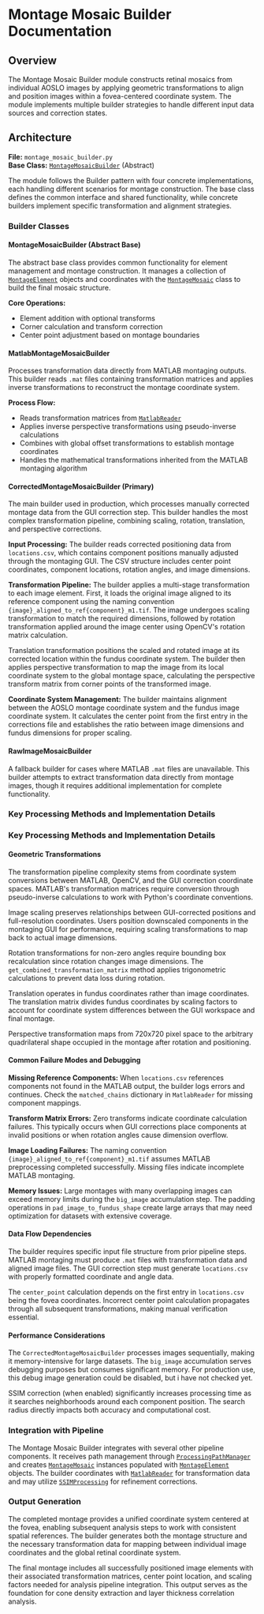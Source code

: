 # Montage Mosaic Builder Documentation

## Overview

The Montage Mosaic Builder module constructs retinal mosaics from individual AOSLO images by applying geometric transformations to align and position images within a fovea-centered coordinate system. The module implements multiple builder strategies to handle different input data sources and correction states.

## Architecture

**File:** `montage_mosaic_builder.py`  
**Base Class:** [`MontageMosaicBuilder`](montage_mosaic_builder.py) (Abstract)

The module follows the Builder pattern with four concrete implementations, each handling different scenarios for montage construction. The base class defines the common interface and shared functionality, while concrete builders implement specific transformation and alignment strategies.

### Builder Classes

#### MontageMosaicBuilder (Abstract Base)
The abstract base class provides common functionality for element management and montage construction. It manages a collection of [`MontageElement`](montage_element.py) objects and coordinates with the [`MontageMosaic`](montage_mosaic.py) class to build the final mosaic structure.

**Core Operations:**
- Element addition with optional transforms
- Corner calculation and transform correction
- Center point adjustment based on montage boundaries

#### MatlabMontageMosaicBuilder
Processes transformation data directly from MATLAB montaging outputs. This builder reads `.mat` files containing transformation matrices and applies inverse transformations to reconstruct the montage coordinate system.

**Process Flow:**
- Reads transformation matrices from [`MatlabReader`](matlab_reader.py)
- Applies inverse perspective transformations using pseudo-inverse calculations
- Combines with global offset transformations to establish montage coordinates
- Handles the mathematical transformations inherited from the MATLAB montaging algorithm

#### CorrectedMontageMosaicBuilder (Primary)
The main builder used in production, which processes manually corrected montage data from the GUI correction step. This builder handles the most complex transformation pipeline, combining scaling, rotation, translation, and perspective corrections.

**Input Processing:**
The builder reads corrected positioning data from `locations.csv`, which contains component positions manually adjusted through the montaging GUI. The CSV structure includes center point coordinates, component locations, rotation angles, and image dimensions.

**Transformation Pipeline:**
The builder applies a multi-stage transformation to each image element. First, it loads the original image aligned to its reference component using the naming convention `{image}_aligned_to_ref{component}_m1.tif`. The image undergoes scaling transformation to match the required dimensions, followed by rotation transformation applied around the image center using OpenCV's rotation matrix calculation.

Translation transformation positions the scaled and rotated image at its corrected location within the fundus coordinate system. The builder then applies perspective transformation to map the image from its local coordinate system to the global montage space, calculating the perspective transform matrix from corner points of the transformed image.

**Coordinate System Management:**
The builder maintains alignment between the AOSLO montage coordinate system and the fundus image coordinate system. It calculates the center point from the first entry in the corrections file and establishes the ratio between image dimensions and fundus dimensions for proper scaling.

#### RawImageMosaicBuilder
A fallback builder for cases where MATLAB `.mat` files are unavailable. This builder attempts to extract transformation data directly from montage images, though it requires additional implementation for complete functionality.

### Key Processing Methods and Implementation Details

### Key Processing Methods and Implementation Details

#### Geometric Transformations
The transformation pipeline complexity stems from coordinate system conversions between MATLAB, OpenCV, and the GUI correction coordinate spaces. MATLAB's transformation matrices require conversion through pseudo-inverse calculations to work with Python's coordinate conventions.

Image scaling preserves relationships between GUI-corrected positions and full-resolution coordinates. Users position downscaled components in the montaging GUI for performance, requiring scaling transformations to map back to actual image dimensions.

Rotation transformations for non-zero angles require bounding box recalculation since rotation changes image dimensions. The `get_combined_transformation_matrix` method applies trigonometric calculations to prevent data loss during rotation.

Translation operates in fundus coordinates rather than image coordinates. The translation matrix divides fundus coordinates by scaling factors to account for coordinate system differences between the GUI workspace and final montage.

Perspective transformation maps from 720x720 pixel space to the arbitrary quadrilateral shape occupied in the montage after rotation and positioning.

#### Common Failure Modes and Debugging
**Missing Reference Components:** When `locations.csv` references components not found in the MATLAB output, the builder logs errors and continues. Check the `matched_chains` dictionary in `MatlabReader` for missing component mappings.

**Transform Matrix Errors:** Zero transforms indicate coordinate calculation failures. This typically occurs when GUI corrections place components at invalid positions or when rotation angles cause dimension overflow.

**Image Loading Failures:** The naming convention `{image}_aligned_to_ref{component}_m1.tif` assumes MATLAB preprocessing completed successfully. Missing files indicate incomplete MATLAB montaging.

**Memory Issues:** Large montages with many overlapping images can exceed memory limits during the `big_image` accumulation step. The padding operations in `pad_image_to_fundus_shape` create large arrays that may need optimization for datasets with extensive coverage.

#### Data Flow Dependencies
The builder requires specific input file structure from prior pipeline steps. MATLAB montaging must produce `.mat` files with transformation data and aligned image files. The GUI correction step must generate `locations.csv` with properly formatted coordinate and angle data.

The `center_point` calculation depends on the first entry in `locations.csv` being the fovea coordinates. Incorrect center point calculation propagates through all subsequent transformations, making manual verification essential.

#### Performance Considerations
The `CorrectedMontageMosaicBuilder` processes images sequentially, making it memory-intensive for large datasets. The `big_image` accumulation serves debugging purposes but consumes significant memory. For production use, this debug image generation could be disabled, but i have not checked yet.

SSIM correction (when enabled) significantly increases processing time as it searches neighborhoods around each component position. The search radius directly impacts both accuracy and computational cost.


### Integration with Pipeline

The Montage Mosaic Builder integrates with several other pipeline components. It receives path management through [`ProcessingPathManager`](processing_path_manager.py) and creates [`MontageMosaic`](montage_mosaic.py) instances populated with [`MontageElement`](montage_element.py) objects. The builder coordinates with [`MatlabReader`](matlab_reader.py) for transformation data and may utilize [`SSIMProcessing`](ssim_processing.py) for refinement corrections.

### Output Generation

The completed montage provides a unified coordinate system centered at the fovea, enabling subsequent analysis steps to work with consistent spatial references. The builder generates both the montage structure and the necessary transformation data for mapping between individual image coordinates and the global retinal coordinate system.

The final montage includes all successfully positioned image elements with their associated transformation matrices, center point location, and scaling factors needed for analysis pipeline integration. This output serves as the foundation for cone density extraction and layer thickness correlation analysis.